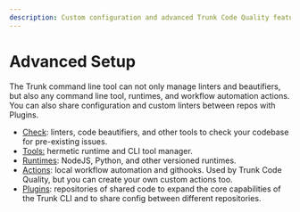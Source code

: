 ```yaml
---
description: Custom configuration and advanced Trunk Code Quality features
---
```


# Advanced Setup

The Trunk command line tool can not only manage linters and beautifiers, but also any command line tool, runtimes, and workflow automation actions. You can also share configuration and custom linters between repos with Plugins.

* [Check](../): linters, code beautifiers, and other tools to check your codebase for pre-existing issues.
* [Tools:](tools/) hermetic runtime and CLI tool manager.
* [Runtimes](runtimes.md): NodeJS, Python, and other versioned runtimes.
* [Actions](actions/): local workflow automation and githooks. Used by Trunk Code Quality, but you can create your own custom actions too.
* [Plugins](plugins/): repositories of shared code to expand the core capabilities of the Trunk CLI and to share config between different repositories.

